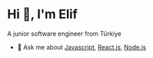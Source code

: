 # Hi 👋, I'm Elif

A junior software engineer from Türkiye

- 💬 Ask me about [Javascript](https://developer.mozilla.org/en-US/docs/Web/JavaScript), [React.js](https://reactjs.org/), [Node.js](https://nodejs.org/)
